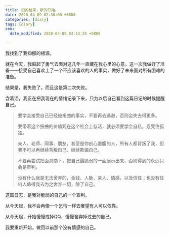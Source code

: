 ```yaml
---
title: 旧的结束，新的开始。
date: 2020-04-09 02:30:00 +0800
categories: [diary]
tags: [diary]
seo:
  date_modified: 2020-04-09 03:13:35 +0800

---
```


我找到了我抑郁的根源。

就在今天，我鼓起了勇气去面对这几年一直藏在我心里的心意，这一次我做好了准备——接受自己喜欢上了一个不应该喜欢的人的事实，做好了未来面对所有困难的准备。

结果是，我失败了。而且这是第二次失败。

含着泪，我正在把我现在的情绪记录下来，只为以后自己看到这篇日记的时候提醒自己。

> 要学会接受自己已经被扭曲的事实，不要再去逃避，否则会失去得更多。
> 
> 要带着这个扭曲的价值观在这个社会上存活，就必须要学会自私，忍受住孤独。
> 
> 亲人、老师、同事、朋友，甚至是你剖心置腹的人，所有人都背叛了我，但我不可以再继续背叛自己、继续欺骗自己。
> 
> 不要再尝试把面具摘下，把自己最脆弱的一面展示出来，否则得到的永远只会是审判。
> 
> 没有什么我是无法舍弃的，金钱、人脉、亲人、情感，以及信任；也没有任何人值得我去为之舍弃一切，除了自己。

这篇日志，是我对脆弱的自己的一个宣判。

从今天起，我不会再像一个乞丐一样去奢望有人可以依靠。

从今天起，开始慢慢戒掉QQ，慢慢舍弃掉过去的自己。

我要重新开始，做回以前那个没有情感的自己。


